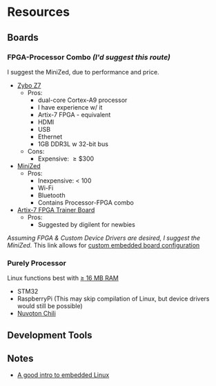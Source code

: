 # Resources

## Boards

### FPGA-Processor Combo _(I'd suggest this route)_

I suggest the MiniZed, due to performance and price.

- [Zybo Z7](https://digilent.com/shop/zybo-z7-zynq-7000-arm-fpga-soc-development-board/)
  - Pros:
    - dual-core Cortex-A9 processor
    - I have experience w/ it
    - Artix-7 FPGA - equivalent
    - HDMI
    - USB
    - Ethernet
    - 1GB DDR3L w 32-bit bus
  - Cons:
    - Expensive: $\ge \$300$
- [MiniZed](https://www.avnet.com/wps/portal/us/products/avnet-boards/avnet-board-families/minized/)
  - Pros:
    - Inexpensive: $\lt$ 100
    - Wi-Fi
    - Bluetooth
    - Contains Processor-FPGA combo
- [Artix-7 FPGA Trainer Board](https://digilent.com/shop/basys-3-artix-7-fpga-trainer-board-recommended-for-introductory-users/)
  - Pros:
    - Suggested by digilent for newbies

_Assuming FPGA & Custom Device Drivers are desired, I suggest the MiniZed._ This link allows for [custom embedded board configuration](https://docs.platformio.org/en/stable/platforms/creating_board.html)

### Purely Processor

Linux functions best with [$\ge$ 16 MB RAM](https://tldp.org/HOWTO/Installation-HOWTO/before.html#:~:text=You%20need)

- STM32
- RaspberryPi (This may skip compilation of Linux, but device drivers would still be possible)
- [Nuvoton Chili](https://direct.nuvoton.com/en/numaker-rtu-nuc980-chili-board)

## Development Tools

## Notes

- [A good intro to embedded Linux](https://jaycarlson.net/embedded-linux/)
